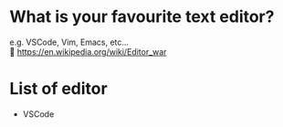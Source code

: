 # What is your favourite text editor?

e.g. VSCode, Vim, Emacs, etc...  
🤗 <https://en.wikipedia.org/wiki/Editor_war>  

# List of editor

- VSCode
